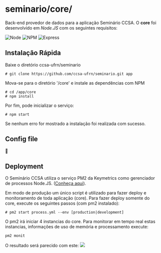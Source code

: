# seminario/core/
Back-end provedor de dados para a aplicação Seminário CCSA. O **core** foi desenvolvido em _Node.JS_ com os seguintes requisitos:

![Node](https://img.shields.io/badge/Node.js-v4.4.7-green.svg)
![NPM](https://img.shields.io/badge/npm-v2.15.9-blue.svg)
![Express](https://img.shields.io/badge/Express-v4.14.0-lightgrey.svg)

## Instalação Rápida
Baixe o diretório ccsa-ufrn/seminario
```
# git clone https://github.com/ccsa-ufrn/seminario.git app
```
Mova-se para o diretório '/core' e instale as dependências com NPM
```
# cd /app/core
# npm install
```
Por fim, pode inicializar o serviço:
```
# npm start
```
Se nenhum erro for mostrado a instalação foi realizada com sucesso.
## Config file
:construction:
## Deployment
O Seminário CCSA utiliza o serviço PM2 da Keymetrics como gerenciador de processos Node.JS. ([Conheça aqui](http://pm2.keymetrics.io/)).

Em modo de produção um único script é utilizado para fazer deploy e monitoramento de toda aplicação (core). Para fazer deploy somente do core, execute os seguintes passos (com pm2 instalado):
```
# pm2 start process.yml --env [production|development]
```
O pm2 irá iniciar 4 instancias do core. Para monitorar em tempo real estas instancias, informações de uso de memória e processamento execute:
```
pm2 monit
```
O resultado será parecido com este:
![](http://i.imgur.com/Qn7rcIA.png)
